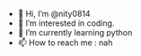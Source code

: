 - 👋 Hi, I’m @nity0814
- 👀 I’m interested in coding.
- 🌱 I’m currently learning python
- 📫 How to reach me : nah



